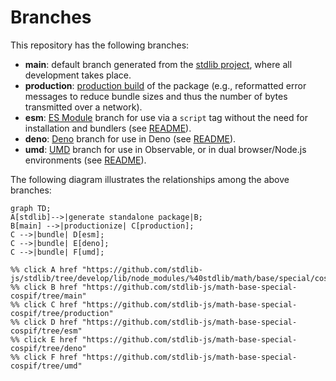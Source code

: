 <!--

@license Apache-2.0

Copyright (c) 2022 The Stdlib Authors.

Licensed under the Apache License, Version 2.0 (the "License");
you may not use this file except in compliance with the License.
You may obtain a copy of the License at

    http://www.apache.org/licenses/LICENSE-2.0

Unless required by applicable law or agreed to in writing, software
distributed under the License is distributed on an "AS IS" BASIS,
WITHOUT WARRANTIES OR CONDITIONS OF ANY KIND, either express or implied.
See the License for the specific language governing permissions and
limitations under the License.

-->

# Branches

This repository has the following branches:

-   **main**: default branch generated from the [stdlib project][stdlib-url], where all development takes place.
-   **production**: [production build][production-url] of the package (e.g., reformatted error messages to reduce bundle sizes and thus the number of bytes transmitted over a network).
-   **esm**: [ES Module][esm-url] branch for use via a `script` tag without the need for installation and bundlers (see [README][esm-readme]).
-   **deno**: [Deno][deno-url] branch for use in Deno (see [README][deno-readme]).
-   **umd**: [UMD][umd-url] branch for use in Observable, or in dual browser/Node.js environments (see [README][umd-readme]).

The following diagram illustrates the relationships among the above branches:

```mermaid
graph TD;
A[stdlib]-->|generate standalone package|B;
B[main] -->|productionize| C[production];
C -->|bundle| D[esm];
C -->|bundle| E[deno];
C -->|bundle| F[umd];

%% click A href "https://github.com/stdlib-js/stdlib/tree/develop/lib/node_modules/%40stdlib/math/base/special/cospif"
%% click B href "https://github.com/stdlib-js/math-base-special-cospif/tree/main"
%% click C href "https://github.com/stdlib-js/math-base-special-cospif/tree/production"
%% click D href "https://github.com/stdlib-js/math-base-special-cospif/tree/esm"
%% click E href "https://github.com/stdlib-js/math-base-special-cospif/tree/deno"
%% click F href "https://github.com/stdlib-js/math-base-special-cospif/tree/umd"
```

[stdlib-url]: https://github.com/stdlib-js/stdlib/tree/develop/lib/node_modules/%40stdlib/math/base/special/cospif
[production-url]: https://github.com/stdlib-js/math-base-special-cospif/tree/production
[deno-url]: https://github.com/stdlib-js/math-base-special-cospif/tree/deno
[deno-readme]: https://github.com/stdlib-js/math-base-special-cospif/blob/deno/README.md
[umd-url]: https://github.com/stdlib-js/math-base-special-cospif/tree/umd
[umd-readme]: https://github.com/stdlib-js/math-base-special-cospif/blob/umd/README.md
[esm-url]: https://github.com/stdlib-js/math-base-special-cospif/tree/esm
[esm-readme]: https://github.com/stdlib-js/math-base-special-cospif/blob/esm/README.md